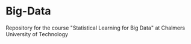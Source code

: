# Big-Data
Repository for the course "Statistical Learning for Big Data" at Chalmers University of Technology

